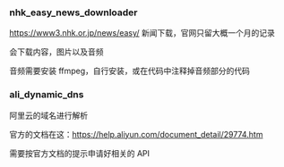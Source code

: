 ### nhk_easy_news_downloader

https://www3.nhk.or.jp/news/easy/ 新闻下载，官网只留大概一个月的记录

会下载内容，图片以及音频

音频需要安装 ffmpeg，自行安装，或在代码中注释掉音频部分的代码



### ali_dynamic_dns

阿里云的域名进行解析

官方的文档在这：https://help.aliyun.com/document_detail/29774.htm

需要按官方文档的提示申请好相关的 API

